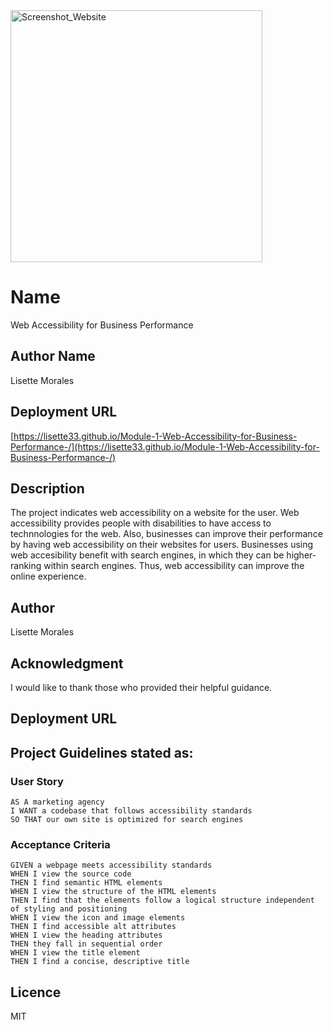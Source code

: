 <img width="403" alt="Screenshot_Website" src="https://user-images.githubusercontent.com/113862182/192922339-a82ea8e0-34a2-48e2-8c9f-6279e1bcfa23.png">


# Name
Web Accessibility for Business Performance

## Author Name
Lisette Morales

## Deployment URL
[https://lisette33.github.io/Module-1-Web-Accessibility-for-Business-Performance-/](https://lisette33.github.io/Module-1-Web-Accessibility-for-Business-Performance-/)

## Description
The project indicates web accessibility on a website for the user. Web accessibility provides people with disabilities to have access to technnologies for the web. Also, businesses can improve their performance by having web accessibility on their websites for users. Businesses using web accesibility benefit with search engines, in which they can be higher-ranking within search engines. Thus, web accessibility can improve the online experience.


## Author
Lisette Morales

## Acknowledgment
I would like to thank those who provided their helpful guidance.

## Deployment URL



## Project Guidelines stated as:

### User Story

```
AS A marketing agency
I WANT a codebase that follows accessibility standards
SO THAT our own site is optimized for search engines
```

### Acceptance Criteria

```
GIVEN a webpage meets accessibility standards
WHEN I view the source code
THEN I find semantic HTML elements
WHEN I view the structure of the HTML elements
THEN I find that the elements follow a logical structure independent of styling and positioning
WHEN I view the icon and image elements
THEN I find accessible alt attributes
WHEN I view the heading attributes
THEN they fall in sequential order
WHEN I view the title element
THEN I find a concise, descriptive title
```


## Licence
MIT

